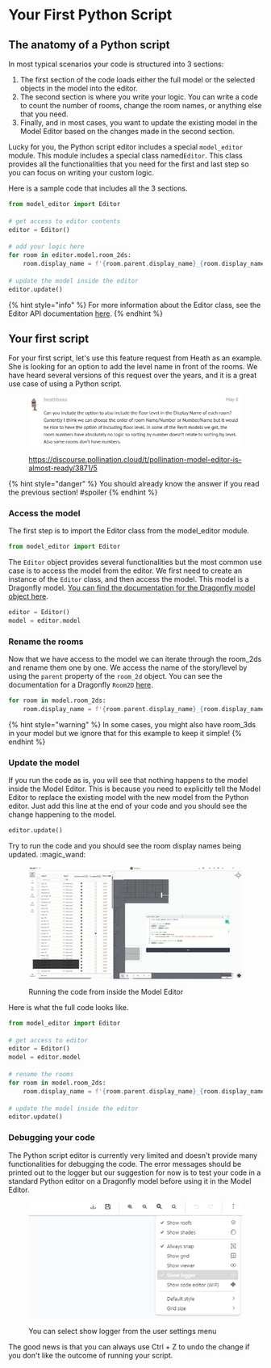 # Your First Python Script

## The anatomy of a Python script

In most typical scenarios your code is structured into 3 sections:

1. The first section of the code loads either the full model or the selected objects in the model into the editor.
2. The second section is where you write your logic. You can write a code to count the number of rooms, change the room names, or anything else that you need.
3. Finally, and in most cases, you want to update the existing model in the Model Editor based on the changes made in the second section.

Lucky for you, the Python script editor includes a special `model_editor` module. This module includes a special class named`Editor`. This class provides all the functionalities that you need for the first and last step so you can focus on writing your custom logic.

Here is a sample code that includes all the 3 sections.

```python
from model_editor import Editor

# get access to editor contents
editor = Editor()

# add your logic here
for room in editor.model.room_2ds:
    room.display_name = f'{room.parent.display_name}_{room.display_name}'
    
# update the model inside the editor
editor.update()
```

{% hint style="info" %}
For more information about the Editor class, see the Editor API documentation [here](editor-class-api-documentation.md).
{% endhint %}

## Your first script

For your first script, let's use this feature request from Heath as an example. She is looking for an option to add the level name in front of the rooms. We have heard several versions of this request over the years, and it is a great use case of using a Python script.

<figure><img src="../../.gitbook/assets/image (3) (1) (1).png" alt=""><figcaption><p><a href="https://discourse.pollination.cloud/t/pollination-model-editor-is-almost-ready/3871/5?u=mostapha">https://discourse.pollination.cloud/t/pollination-model-editor-is-almost-ready/3871/5</a></p></figcaption></figure>

{% hint style="danger" %}
You should already know the answer if you read the previous section! #spoiler
{% endhint %}

### Access the model

The first step is to import the Editor class from the model\_editor module.

```python
from model_editor import Editor
```

The `Editor` object provides several functionalities but the most common use case is to access the model from the editor. We first need to create an instance of the `Editor` class, and then access the model. This model is a Dragonfly model. [You can find the documentation for the Dragonfly model object here](https://www.ladybug.tools/dragonfly-core/docs/dragonfly.model.html#dragonfly.model.Model).

```python
editor = Editor()
model = editor.model
```

### Rename the rooms

Now that we have access to the model we can iterate through the room\_2ds and rename them one by one. We access the name of the story/level by using the `parent` property of the `room_2d` object. You can see the documentation for a Dragonfly `Room2D` [here](https://www.ladybug.tools/dragonfly-core/docs/dragonfly.room2d.html#module-dragonfly.room2d).

```python
for room in model.room_2ds:
    room.display_name = f'{room.parent.display_name}_{room.display_name}'
```

{% hint style="warning" %}
In some cases, you might also have room\_3ds in your model but we ignore that for this example to keep it simple!
{% endhint %}

### Update the model

If you run the code as is, you will see that nothing happens to the model inside the Model Editor. This is because you need to explicitly tell the Model Editor to replace the existing model with the new model from the Python editor. Just add this line at the end of your code and you should see the change happening to the model.

```python
editor.update()
```

Try to run the code and you should see the room display names being updated. :magic\_wand:

<figure><img src="../../.gitbook/assets/your-first-script.gif" alt=""><figcaption><p>Running the code from inside the Model Editor</p></figcaption></figure>

Here is what the full code looks like.

```python
from model_editor import Editor

# get access to editor
editor = Editor()
model = editor.model

# rename the rooms
for room in model.room_2ds:
    room.display_name = f'{room.parent.display_name}_{room.display_name}'
    
# update the model inside the editor
editor.update()
```

### Debugging your code

The Python script editor is currently very limited and doesn't provide many functionalities for debugging the code. The error messages should be printed out to the logger but our suggestion for now is to test your code in a standard Python editor on a Dragonfly model before using it in the Model Editor.

<figure><img src="../../.gitbook/assets/image (4) (1) (1).png" alt=""><figcaption><p>You can select show logger from the user settings menu</p></figcaption></figure>

The good news is that you can always use Ctrl + Z to undo the change if you don't like the outcome of running your script.
